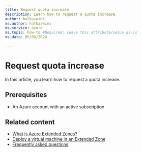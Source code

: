 ```yaml
---
title: Request quota increase
description: Learn how to request a quota increase.
author: halkazwini
ms.author: halkazwini
ms.service: azure
ms.topic: how-to #Required; leave this attribute/value as-is
ms.date: 05/08/2024

---
```


# Request quota increase

In this article, you learn how to request a quota increase.

## Prerequisites

- An Azure account with an active subscription

## Related content

- [What is Azure Extended Zones?](overview.md)
- [Deploy a virtual machine in an Extended Zone](deploy-vm-portal.md)
- [Frequently asked questions](faq.md)
